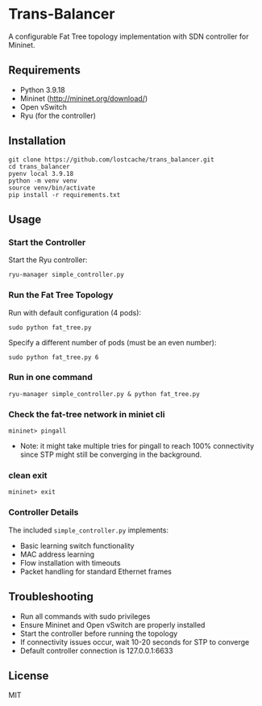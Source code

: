 # Trans-Balancer

A configurable Fat Tree topology implementation with SDN controller for Mininet.

## Requirements

- Python 3.9.18
- Mininet (http://mininet.org/download/)
- Open vSwitch
- Ryu (for the controller)

## Installation

```
git clone https://github.com/lostcache/trans_balancer.git
cd trans_balancer
pyenv local 3.9.18
python -m venv venv
source venv/bin/activate
pip install -r requirements.txt
```

## Usage

### Start the Controller

Start the Ryu controller:

```
ryu-manager simple_controller.py
```

### Run the Fat Tree Topology

Run with default configuration (4 pods):

```
sudo python fat_tree.py
```

Specify a different number of pods (must be an even number):

```
sudo python fat_tree.py 6
```

### Run in one command

```
ryu-manager simple_controller.py & python fat_tree.py
```

### Check the fat-tree network in miniet cli

```
mininet> pingall
```

- Note: it might take multiple tries for pingall to reach 100% connectivity since STP might still be converging in the background.

### clean exit

```
mininet> exit
```

### Controller Details

The included `simple_controller.py` implements:

- Basic learning switch functionality
- MAC address learning
- Flow installation with timeouts
- Packet handling for standard Ethernet frames

## Troubleshooting

- Run all commands with sudo privileges
- Ensure Mininet and Open vSwitch are properly installed
- Start the controller before running the topology
- If connectivity issues occur, wait 10-20 seconds for STP to converge
- Default controller connection is 127.0.0.1:6633

## License

MIT
